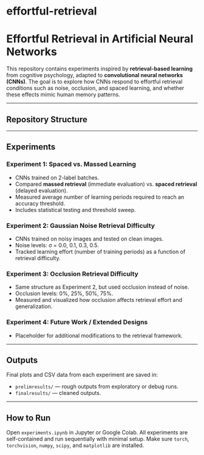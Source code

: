 # effortful-retrieval

# Effortful Retrieval in Artificial Neural Networks

This repository contains experiments inspired by **retrieval-based learning** from cognitive psychology, adapted to **convolutional neural networks (CNNs)**. The goal is to explore how CNNs respond to effortful retrieval conditions such as noise, occlusion, and spaced learning, and whether these effects mimic human memory patterns.

---

## Repository Structure


---

## Experiments

### **Experiment 1: Spaced vs. Massed Learning**
- CNNs trained on 2-label batches.
- Compared **massed retrieval** (immediate evaluation) vs. **spaced retrieval** (delayed evaluation).
- Measured average number of learning periods required to reach an accuracy threshold.
- Includes statistical testing and threshold sweep.

### **Experiment 2: Gaussian Noise Retrieval Difficulty**
- CNNs trained on noisy images and tested on clean images.
- Noise levels: σ = 0.0, 0.1, 0.3, 0.5.
- Tracked learning effort (number of training periods) as a function of retrieval difficulty.

### **Experiment 3: Occlusion Retrieval Difficulty**
- Same structure as Experiment 2, but used occlusion instead of noise.
- Occlusion levels: 0%, 25%, 50%, 75%.
- Measured and visualized how occlusion affects retrieval effort and generalization.

### **Experiment 4: Future Work / Extended Designs**
- Placeholder for additional modifications to the retrieval framework.

---

## Outputs

Final plots and CSV data from each experiment are saved in:
- `prelimresults/` — rough outputs from exploratory or debug runs.
- `finalresults/` — cleaned outputs.

---

## How to Run

Open `experiments.ipynb` in Jupyter or Google Colab. All experiments are self-contained and run sequentially with minimal setup. Make sure `torch`, `torchvision`, `numpy`, `scipy`, and `matplotlib` are installed.



